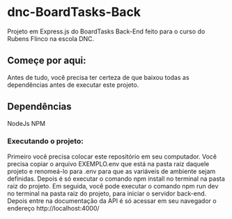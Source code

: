 # dnc-BoardTasks-Back
Projeto em Express.js do BoardTasks Back-End feito para o curso do Rubens Flinco na escola DNC.

## Começe por aqui:
Antes de tudo, você precisa ter certeza de que baixou todas as dependências antes de executar este projeto.

## Dependências
NodeJs
NPM
### Executando o projeto:
Primeiro você precisa colocar este repositório em seu computador.
Você precisa copiar o arquivo EXEMPLO.env que está na pasta raiz daquele projeto e renomeá-lo para .env para que as variáveis de ambiente sejam definidas.
Depois é só executar o comando npm install no terminal na pasta raiz do projeto.
Em seguida, você pode executar o comando npm run dev no terminal na pasta raiz do projeto, para iniciar o servidor back-end.
Depois entre na documentação da API é só acessar em seu navegador o endereço http://localhost:4000/